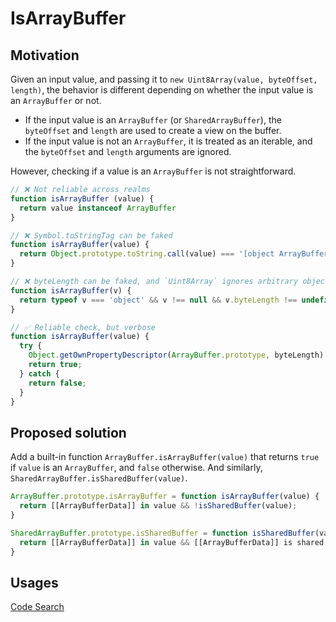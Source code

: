 # IsArrayBuffer

## Motivation

Given an input value, and passing it to `new Uint8Array(value, byteOffset, length)`, the behavior
is different depending on whether the input value is an `ArrayBuffer` or not.

- If the input value is an `ArrayBuffer` (or `SharedArrayBuffer`), the `byteOffset` and `length` are
  used to create a view on the buffer.
- If the input value is not an `ArrayBuffer`, it is treated as an iterable, and the `byteOffset` and
  `length` arguments are ignored.

However, checking if a value is an `ArrayBuffer` is not straightforward.

```js
// ❌ Not reliable across realms
function isArrayBuffer (value) {
  return value instanceof ArrayBuffer
}

// ❌ Symbol.toStringTag can be faked
function isArrayBuffer(value) {
  return Object.prototype.toString.call(value) === '[object ArrayBuffer]';
}

// ❌ byteLength can be faked, and `Uint8Array` ignores arbitrary objects with a `byteLength` property
function isArrayBuffer(v) {
  return typeof v === 'object' && v !== null && v.byteLength !== undefined;
}

// ✅ Reliable check, but verbose
function isArrayBuffer(value) {
  try {
    Object.getOwnPropertyDescriptor(ArrayBuffer.prototype, byteLength).get.call(value);
    return true;
  } catch {
    return false;
  }
}
```

## Proposed solution

Add a built-in function `ArrayBuffer.isArrayBuffer(value)` that returns `true` if `value` is an `ArrayBuffer`,
and `false` otherwise. And similarly, `SharedArrayBuffer.isSharedBuffer(value)`.

```js
ArrayBuffer.prototype.isArrayBuffer = function isArrayBuffer(value) {
  return [[ArrayBufferData]] in value && !isSharedBuffer(value);
}

SharedArrayBuffer.prototype.isSharedBuffer = function isSharedBuffer(value) {
  return [[ArrayBufferData]] in value && [[ArrayBufferData]] is shared;
}
```

## Usages

[Code Search](https://github.com/search?type=code&q=isarraybuffer+%28lang%3AJavaScript+OR+lang%3ATypeScript+%29)

